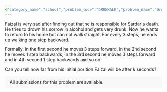 ```yaml
---
{"category_name":"school","problem_code":"DRUNKALK","problem_name":"Drunk Alcoholic","problemComponents":{"constraints":"- $1 \\leq T \\leq 100000$\n- $0 \\leq k \\leq 100000$\n- The sum of $k$ over all test cases does not exceed $1000000$\n","constraintsState":true,"subtasks":"- 30 points : $1 \\leq R \\leq 10000$\n- 70 points : $1 \\leq R \\leq 10^9$\n","subtasksState":false,"inputFormat":"- The first line of input contains a single integer $T$ denoting the number of test cases. The description of $T$ test cases follows.\n- The first line of each test case contains a single integer $k$, the number of seconds after which Faizal\u0027s position is to be calculated. \n","inputFormatState":true,"outputFormat":"- For each test case, output a single line containing one integer - Faizal\u0027s position after $k$ seconds.\n","outputFormatState":true,"sampleTestCases":{"0":{"id":1,"input":"3\n5\n11\n23\n","output":"7\n13\n25\n","explanation":"**1st Test Case**\n- Faizal walks $3$ steps forward in the $1^{st}$ second, ending up at $3$\n- Faizal walks $1$ step backward in the $2^{nd}$ second, ending up at $2$\n- Faizal walks $3$ steps forward in the $3^{rd}$ second, ending up at $5$\n- Faizal walks $1$ step backward in the $4^{th}$ second, ending up at $4$\n- Faizal walks $3$ steps forward in the $5^{th}$ second, ending up at $7$","isDeleted":false}}},"video_editorial_url":"https://youtu.be/CA_XVR3zaYg","languages_supported":{"0":"CPP14","1":"C","2":"JAVA","3":"PYTH 3.6","4":"CPP17","5":"PYTH","6":"PYP3","7":"CS2","8":"ADA","9":"PYPY","10":"TEXT","11":"PAS fpc","12":"NODEJS","13":"RUBY","14":"PHP","15":"GO","16":"HASK","17":"TCL","18":"PERL","19":"SCALA","20":"LUA","21":"kotlin","22":"BASH","23":"JS","24":"LISP sbcl","25":"rust","26":"PAS gpc","27":"BF","28":"CLOJ","29":"R","30":"D","31":"CAML","32":"FORT","33":"ASM","34":"swift","35":"FS","36":"WSPC","37":"LISP clisp","38":"SQL","39":"SCM guile","40":"PERL6","41":"ERL","42":"CLPS","43":"ICK","44":"NICE","45":"PRLG","46":"ICON","47":"COB","48":"SCM chicken","49":"PIKE","50":"SCM qobi","51":"ST","52":"SQLQ","53":"NEM"},"max_timelimit":0.5,"source_sizelimit":50000,"problem_author":"rag_hav13","problem_tester":"","date_added":"24-09-2021","tags":{"0":"cakewalk","1":"cakewalk","2":"csns2021","3":"csns2021","4":"rag_hav13"},"problem_difficulty_level":"Unavailable","best_tag":"","editorial_url":"https://discuss.codechef.com/problems/DRUNKALK","time":{"view_start_date":1635960600,"submit_start_date":1635960600,"visible_start_date":1635960600,"end_date":1735669800},"is_direct_submittable":false,"problemDiscussURL":"https://discuss.codechef.com/search?q=DRUNKALK","is_proctored":false,"visitedContests":{},"layout":"problem"}
---
```

Faizal is very sad after finding out that he is responsible for Sardar's death. He tries to drown his sorrow in alcohol and gets very drunk. Now he wants to return to his home but can not walk straight. For every 3 steps, he ends up walking one step backward.


Formally, in the first second he moves 3 steps forward, in the 2nd second he moves 1 step backwards, in the 3rd second he moves 3 steps forward and in 4th second 1 step backwards and so on.


Can you tell how far from his initial position Faizal will be after $k$ seconds?


<aside style='background: #f8f8f8;padding: 10px 15px;'><div>All submissions for this problem are available.</div></aside>